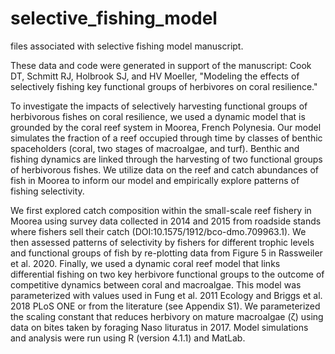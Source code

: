 # selective_fishing_model
files associated with selective fishing model manuscript.

These data and code were generated in support of the manuscript: Cook DT, Schmitt RJ, Holbrook SJ, and HV Moeller, "Modeling the effects of selectively fishing key functional groups of herbivores on coral resilience." 

To investigate the impacts of selectively harvesting functional groups of herbivorous fishes on coral resilience, we used a dynamic model that is grounded by the coral reef system in Moorea, French Polynesia. Our model simulates the fraction of a reef occupied through time by classes of benthic spaceholders (coral, two stages of macroalgae, and turf). Benthic and fishing dynamics are linked through the harvesting of two functional groups of herbivorous fishes. We utilize data on the reef and catch abundances of fish in Moorea to inform our model and empirically explore patterns of fishing selectivity. 

We first explored catch composition within the small-scale reef fishery in Moorea using survey data collected in 2014 and 2015 from roadside stands where fishers sell their catch (DOI:10.1575/1912/bco-dmo.709963.1). We then assessed patterns of selectivity by fishers for different trophic levels and functional groups of fish by re-plotting data from Figure 5 in Rassweiler et al. 2020. Finally, we used a dynamic coral reef model that links differential fishing on two key herbivore functional groups to the outcome of competitive dynamics between coral and macroalgae. This model was parameterized with values used in Fung et al. 2011 Ecology and Briggs et al. 2018 PLoS ONE or from the literature (see Appendix S1). We parameterized the scaling constant that reduces herbivory on mature macroalgae (ζ) using data on bites taken by foraging Naso lituratus in 2017. Model simulations and analysis were run using R (version 4.1.1) and MatLab.
